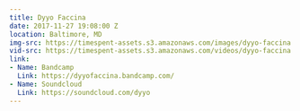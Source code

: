 ```yaml
---
title: Dyyo Faccina
date: 2017-11-27 19:08:00 Z
location: Baltimore, MD
img-src: https://timespent-assets.s3.amazonaws.com/images/dyyo-faccina.png
vid-src: https://timespent-assets.s3.amazonaws.com/videos/dyyo-faccina.mp4
link:
- Name: Bandcamp
  Link: https://dyyofaccina.bandcamp.com/
- Name: Soundcloud
  Link: https://soundcloud.com/dyyo
---
```


